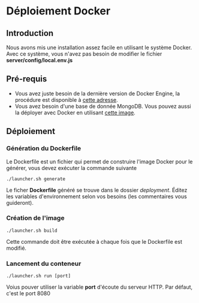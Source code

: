 # Déploiement Docker

## Introduction

Nous avons mis une installation assez facile en utilisant le système Docker. 
Avec ce système, vous n'avez pas besoin de modifier le fichier **server/config/local.env.js**

## Pré-requis

- Vous avez juste besoin de la dernière version de Docker Engine, la procédure est disponible à [cette adresse](https://docs.docker.com/engine/installation/).
- Vous avez besoin d'une base de donnée MongoDB. Vous pouvez aussi la déployer avec Docker en utilisant [cette image](https://hub.docker.com/_/mongo/).

## Déploiement

### Génération du Dockerfile

Le Dockerfile est un fichier qui permet de construire l'image Docker pour le générer, vous devez exécuter la commande suivante

```
./launcher.sh generate
```

Le ficher **Dockerfile** généré se trouve dans le dossier *deployment*. Éditez les variables d'environnement selon vos besoins (les commentaires vous guideront).

### Création de l'image

```
./launcher.sh build
```

Cette commande doit être exécutée à chaque fois que le Dockerfile est modifié.

### Lancement du conteneur

```
./launcher.sh run [port]
```

Voius pouver utiliser la variable **port** d'écoute du serveur HTTP. Par défaut, c'est le port 8080